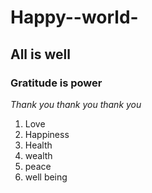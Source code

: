 # Happy--world-
## All is well
### Gratitude is power
*Thank you thank you thank you*
1. Love
2. Happiness
3. Health
4. wealth
5. peace
6. well being
